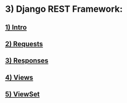 # 3) Django REST Framework:



<h2>
	<a href="lessons/1_intro.md">
		1) Intro
	</a>
</h2>


<h2>
	<a href="lessons/2_request.md">
		2) Requests
	</a>
</h2>


<h2>
	<a href="lessons/3_response.md">
		3) Responses
	</a>
</h2>

<h2>
	<a href="lessons/4_views.md">
		4) Views
	</a>
</h2>

<h2>
	<a href="lessons/5_view_set.md">
		5) ViewSet
	</a>
</h2>






















